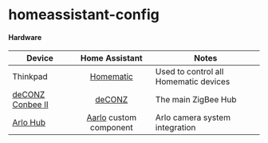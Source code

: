 # homeassistant-config



#### Hardware

| Device                                                                                                                                                               |                                                      Home Assistant                                                       | Notes                                                                                          |
|----------------------------------------------------------------------------------------------------------------------------------------------------------------------|:-------------------------------------------------------------------------------------------------------------------------:|------------------------------------------------------------------------------------------------|
| Thinkpad                                                          |                             [Homematic](https://www.home-assistant.io/components/homematic/)                              | Used to control all Homematic devices                                                          |
| [deCONZ Conbee II](https://www.phoscon.de/en/conbee2)                                                                                                                |                                [deCONZ](https://www.home-assistant.io/components/deconz/)                                 | The main ZigBee Hub                                                                            |
| [Arlo Hub](https://shop.arlo.com/accessories.arlo/VMB4000-100NAS.html)                                                                                               |                             [Aarlo](https://github.com/twrecked/hass-aarlo) custom component                              | Arlo camera system integration   
